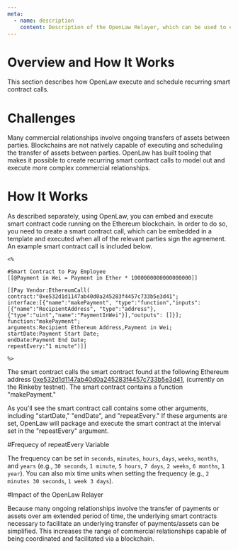```yaml
---
meta:
  - name: description
    content: Description of the OpenLaw Relayer, which can be used to execute and schedule recurring smart contract calls.
---
```


# Overview and How It Works

This section describes how OpenLaw execute and schedule recurring smart contract calls.

# Challenges

Many commercial relationships involve ongoing transfers of assets between parties.  Blockchains are not natively capable of executing and scheduling the transfer of assets between parties.  OpenLaw has built tooling that makes it possible to create recurring smart contract calls to model out and execute more complex commercial relationships.

# How It Works

As described separately, using OpenLaw, you can embed and execute smart contract code running on the Ethereum blockchain. In order to do so, you need to create a smart contract call, which can be embedded in a template and executed when all of the relevant parties sign the agreement. An example smart contract call is included below.

```
<%

#Smart Contract to Pay Employee
[[@Payment in Wei = Payment in Ether * 1000000000000000000]]

[[Pay Vendor:EthereumCall(
contract:"0xe532d1d1147ab40d0a245283f4457c733b5e3d41";
interface:[{"name":"makePayment", "type":"function","inputs":
[{"name":"RecipientAddress", "type":"address"},
{"type":"uint","name":"PaymentInWei"}],"outputs": []}];
function:"makePayment";
arguments:Recipient Ethereum Address,Payment in Wei;
startDate:Payment Start Date;
endDate:Payment End Date;
repeatEvery:"1 minute")]]

%>
```

The smart contract calls the smart contract found at the following Ethereum address [0xe532d1d1147ab40d0a245283f4457c733b5e3d41](https://rinkeby.etherscan.io/address/0xe532d1d1147ab40d0a245283f4457c733b5e3d41), (currently on the Rinkeby testnet).  The smart contract contains a function "makePayment."


As you'll see the smart contract call contains some other arguments, including "startDate," "endDate", and "repeatEvery."  If these arguments are set, OpenLaw will package and execute the smart contract at the interval set in the "repeatEvery" argument.

#Frequecy of repeatEvery Variable

The frequency can be set in `seconds`, `minutes`, `hours`, `days`, `weeks`, `months`, and `years` (e.g., `30 seconds`, `1 minute`, `5 hours`, `7 days`, `2 weeks`, `6 months`, `1 year`). You can also mix time units when setting the frequency (e.g., `2 minutes 30 seconds`, `1 week 3 days`).

#Impact of the OpenLaw Relayer

Because many ongoing relationships involve the transfer of payments or assets over am extended period of time, the underlying smart contracts necessary to facilitate an underlying transfer of payments/assets can be simplified.  This increases the range of commercial relationships capable of being coordinated and facilitated via a blockchain.
